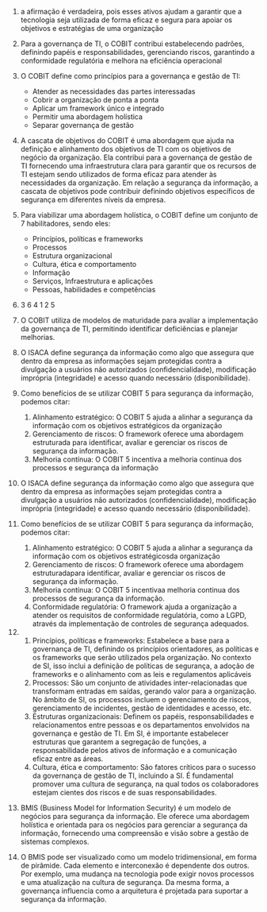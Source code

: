 1. a afirmação é verdadeira, pois esses ativos ajudam a garantir que a tecnologia seja utilizada de forma eficaz e segura para apoiar os objetivos e estratégias de uma organização

2. Para a governança de TI, o COBIT contribui estabelecendo padrões, definindo papéis e responsabilidades, gerenciando riscos, garantindo a conformidade regulatória e melhora na eficiência operacional

3. O COBIT define como princípios para a governança e gestão de TI:
    * Atender as necessidades das partes interessadas
    * Cobrir a organização de ponta a ponta
    * Aplicar um framework único e integrado
    * Permitir uma abordagem holística
    * Separar governança de gestão

4. A cascata de objetivos do COBIT é uma abordagem que ajuda na definição e alinhamento dos objetivos de TI com os objetivos de negócio da organização. Ela contribui para a governança de gestão de TI fornecendo uma infraestrutura clara para garantir que os recursos de TI estejam sendo utilizados de forma eficaz para atender às necessidades da organização. Em relação a segurança da informação, a cascata de objetivos pode contribuir definindo objetivos específicos de segurança em diferentes níveis da empresa.

5. Para viabilizar uma abordagem holística, o COBIT define um conjunto de 7 habilitadores, sendo eles:
    * Princípios, políticas e frameworks
    * Processos
    * Estrutura organizacional
    * Cultura, ética e comportamento
    * Informação
    * Serviços, Infraestrutura e aplicações
    * Pessoas, habilidades e competências

6. 3 6 4 1 2 5

7. O COBIT utiliza de modelos de maturidade para avaliar a implementação da governança de TI, permitindo identificar deficiências e planejar melhorias.

8. O ISACA define segurança da informação como algo que assegura que dentro da empresa as informações sejam protegidas contra a divulgação a usuários não autorizados (confidencialidade), modificação imprópria (integridade) e acesso quando necessário (disponibilidade).

9. Como benefícios de se utilizar COBIT 5 para segurança da informação, podemos citar:
    1. Alinhamento estratégico: O COBIT 5 ajuda a alinhar a segurança da informação com os objetivos estratégicos da organização
    2. Gerenciamento de riscos: O framework oferece uma abordagem estruturada para identificar, avaliar e gerenciar os riscos de segurança da informação.
    3. Melhoria contínua: O COBIT 5 incentiva a melhoria continua dos processos e segurança da informação

8. O ISACA define segurança da informação como algo que assegura que dentro da empresa as informações sejam protegidas contra a divulgação a usuários não autorizados (confidencialidade), modificação imprópria (integridade) e acesso quando necessário (disponibilidade).

9. Como benefícios de se utilizar COBIT 5 para segurança da informação, podemos citar:
    1. Alinhamento estratégico: O COBIT 5 ajuda a alinhar a segurança da informação com os objetivos estratégicosda organização
    2. Gerenciamento de riscos: O framework oferece uma abordagem estruturadapara identificar, avaliar e gerenciar os riscos de segurança da informação.
    3. Melhoria contínua: O COBIT 5 incentivaa melhoria continua dos processos de segurança da informação.
    4. Conformidade regulatória: O framework ajuda a organização a atender os requisitos de conformidade regulatória, como a LGPD, através da implementação de controles de segurança adequados.

10. 
    1. Princípios, políticas e frameworks: Estabelece a base para a governança de TI, definindo os princípios orientadores, as políticas e os frameworks que serão utilizados pela organização. No contexto de SI, isso inclui a definição de políticas de segurança, a adoção de frameworks e o alinhamento com as leis e regulamentos aplicáveis
    2. Processos: São um conjunto de atividades inter-relacionadas que transformam entradas em saídas, gerando valor para a organização. No âmbito de SI, os processos incluem o gerenciamento de riscos, gerenciamento de incidentes, gestão de identidades e acesso, etc.
    3. Estruturas organizacionais: Definem os papéis, responsabilidades e relacionamentos entre pessoas e os departamentos envolvidos na governança e gestão de TI. Em SI, é importante estabelecer estruturas que garantem a segregação de funções, a responsabilidade pelos ativos de informação e a comunicação eficaz entre as áreas.
    4. Cultura, ética e comportamento: São fatores críticos para o sucesso da governança de gestão de TI, incluindo a SI. É fundamental promover uma cultura de segurança, na qual todos os colaboradores estejam cientes dos riscos e de suas responsabilidades.

11. BMIS (Business Model for Information Security) é um modelo de negócios para segurança da informação. Ele oferece uma abordagem holística e orientada para os negócios para gerenciar a segurança da informação, fornecendo uma compreensão e visão sobre a gestão de sistemas complexos.

12. O BMIS pode ser visualizado como um modelo tridimensional, em forma de pirâmide. Cada elemento e interconexão é dependente dos outros. Por exemplo, uma mudança na tecnologia pode exigir novos processos e uma atualização na cultura de segurança. Da mesma forma, a governança influencia como a arquitetura é projetada para suportar a segurança da informação.
